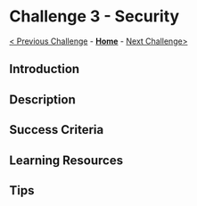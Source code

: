 # Challenge 3 - Security

[< Previous Challenge](../Challenge02/Challenge02.md) - **[Home](../../README.md)** - [Next Challenge>](../Challenge04/Challenge04.md)

## Introduction 


## Description


## Success Criteria


## Learning Resources


## Tips


